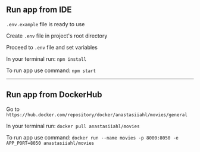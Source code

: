 ## Run app from IDE

`.env.example` file is ready to use

Create `.env` file in project's root directory

Proceed to `.env` file and set variables

In your terminal run:
`npm install`

To run app use command:
`npm start`

---

## Run app from DockerHub

Go to` https://hub.docker.com/repository/docker/anastasiiahl/movies/general`

In your terminal run:
`docker pull anastasiiahl/movies`

To run app use command:
`docker run --name movies -p 8000:8050 -e APP_PORT=8050 anastasiiahl/movies`
